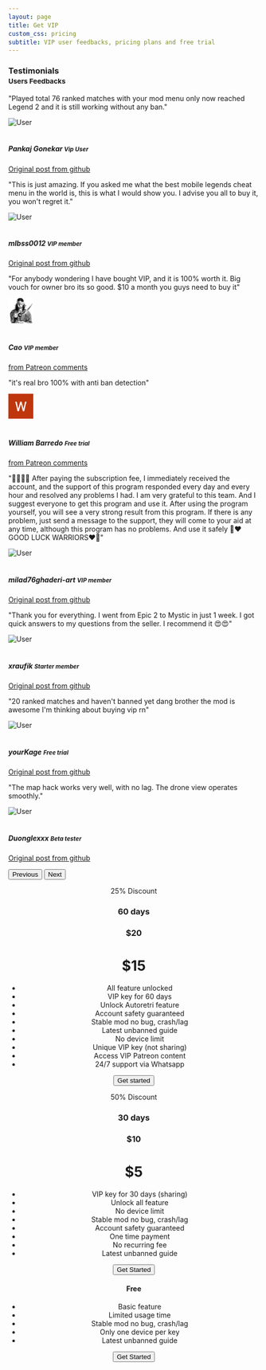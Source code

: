 ```yaml
---
layout: page
title: Get VIP
custom_css: pricing
subtitle: VIP user feedbacks, pricing plans and free trial
---
```

<!-- testimonial start -->
<h3>
  Testimonials
  <small class="text-muted"><br>Users Feedbacks</small>
</h3>
<div id="carouselExample" class="carousel slide">
  <div class="carousel-inner">
    <div class="carousel-item active">
      <div class="testimonial-card">
        <div class="testimonial-content">
          <p class="testimonial-text">"Played total 76 ranked matches with your mod menu only now reached Legend 2 and it is still working without any ban."</p>
          <div class="testimonial-author">
            <img src="https://avatars.githubusercontent.com/u/74189868?s=50&v=4" class="rounded-circle testimonial-image" alt="User">
            <div class="author-info">
              <h5 class="author-name"><br>Pankaj Gonekar <small class="font-monospace">Vip User</small></h5>
              <p class="author-title"><a href="https://github.com/anggorodhanumurti/themaphack/issues/24#issue-3238630099">Original post from github <i class="bi bi-github"></i></a></p>
            </div>
          </div>
        </div>
      </div>
    </div>
    <div class="carousel-item">
      <div class="testimonial-card">
        <div class="testimonial-content">
          <p class="testimonial-text">"This is just amazing. If you asked me what the best mobile legends cheat menu in the world is, this is what I would show you. I advise you all to buy it, you won't regret it."</p>
          <div class="testimonial-author">
            <img src="https://gravatar.com/avatar/26b90d61d750aa0d8db1ece83631aa98?s=50&d=identicon&r=g" class="rounded-circle testimonial-image" alt="User">
            <div class="author-info">
              <h5 class="author-name"><br>mlbss0012 <small class="font-monospace">VIP member</small></h5>
              <p class="author-title"><a href="https://github.com/anggorodhanumurti/themaphack/issues/24#issuecomment-3193482301">Original post from github <i class="bi bi-github"></i></a></p>
            </div>
          </div>
        </div>
      </div>
    </div>
    <div class="carousel-item">
      <div class="testimonial-card">
        <div class="testimonial-content">
          <p class="testimonial-text">"For anybody wondering I have bought VIP, and it is 100% worth it. Big vouch for owner bro its so good. $10 a month you guys need to buy it"</p>
          <div class="testimonial-author">
            <img src="/assets/img/cao.png" width="50" class="rounded-circle testimonial-image" alt="User">
            <div class="author-info">
              <h5 class="author-name"><br>Cao <small class="font-monospace">VIP member</small></h5>
              <p class="author-title"><a href="https://www.patreon.com/posts/136751555?utm_campaign=postshare_creator&utm_content=android_share">from Patreon comments <i class="bi bi-chat-dots"></i></a></p>
            </div>
          </div>
        </div>
      </div>
    </div>
    <div class="carousel-item">
      <div class="testimonial-card">
        <div class="testimonial-content">
          <p class="testimonial-text">"it's real bro 100% with anti ban detection"</p>
          <div class="testimonial-author">
            <img src="/assets/img/w.png" width="50" class="rounded-circle testimonial-image" alt="User">
            <div class="author-info">
              <h5 class="author-name"><br>William Barredo <small class="font-monospace">Free trial</small></h5>
              <p class="author-title"><a href="https://www.patreon.com/posts/136232546?utm_campaign=postshare_creator&utm_content=android_share">from Patreon comments <i class="bi bi-chat-dots"></i></a></p>
            </div>
          </div>
        </div>
      </div>
    </div>
    <div class="carousel-item">
      <div class="testimonial-card">
        <div class="testimonial-content">
          <p class="testimonial-text">"💫💫💫💫 After paying the subscription fee, I immediately received the account, and the support of this program responded every day and every hour and resolved any problems I had. I am very grateful to this team. And I suggest everyone to get this program and use it. After using the program yourself, you will see a very strong result from this program. If there is any problem, just send a message to the support, they will come to your aid at any time, although this program has no problems. And use it safely 🫶❤️GOOD LUCK WARRIORS❤️🫶"</p>
          <div class="testimonial-author">
            <img src="https://gravatar.com/avatar/48738f32a8af6ae1aa8ebf70786e9a92?s=50&d=identicon&r=g" class="rounded-circle testimonial-image" alt="User">
            <div class="author-info">
              <h5 class="author-name"><br>milad76ghaderi-art <small class="font-monospace">VIP member</small></h5>
              <p class="author-title"><a href="https://github.com/anggorodhanumurti/themaphack/issues/24#issuecomment-3333034503">Original post from github <i class="bi bi-github"></i></a></p>
            </div>
          </div>
        </div>
      </div>
    </div>
    <div class="carousel-item">
      <div class="testimonial-card">
        <div class="testimonial-content">
          <p class="testimonial-text">"Thank you for everything. I went from Epic 2 to Mystic in just 1 week. I got quick answers to my questions from the seller. I recommend it 😍😍"</p>
          <div class="testimonial-author">
            <img src="https://gravatar.com/avatar/2963c0ba24502f37e480f879289ce643?s=50&d=identicon&r=g" class="rounded-circle testimonial-image" alt="User">
            <div class="author-info">
              <h5 class="author-name"><br>xraufik <small class="font-monospace">Starter member</small></h5>
              <p class="author-title"><a href="https://github.com/anggorodhanumurti/themaphack/issues/24#issuecomment-3140203553">Original post from github <i class="bi bi-github"></i></a></p>
            </div>
          </div>
        </div>
      </div>
    </div>
    <div class="carousel-item">
      <div class="testimonial-card">
        <div class="testimonial-content">
          <p class="testimonial-text">"20 ranked matches and haven't banned yet dang brother the mod is awesome I'm thinking about buying vip rn"</p>
          <div class="testimonial-author">
            <img src="https://gravatar.com/avatar/abc56f078e6a1f8c4eb35531af576776?s=50&d=identicon&r=g" class="rounded-circle testimonial-image" alt="User">
            <div class="author-info">
              <h5 class="author-name"><br>yourKage <small class="font-monospace">Free trial</small></h5>
              <p class="author-title"><a href="https://github.com/anggorodhanumurti/themaphack/issues/24#issuecomment-3112595704">Original post from github <i class="bi bi-github"></i></a></p>
            </div>
          </div>
        </div>
      </div>
    </div>
    <div class="carousel-item">
      <div class="testimonial-card">
        <div class="testimonial-content">
          <p class="testimonial-text">"The map hack works very well, with no lag. The drone view operates smoothly."</p>
          <div class="testimonial-author">
            <img src="https://avatars.githubusercontent.com/u/84232018?s=50&v=4" class="rounded-circle testimonial-image" alt="User">
            <div class="author-info">
              <h5 class="author-name"><br>Duonglexxx <small class="font-monospace">Beta tester</small></h5>
              <p class="author-title"><a href="https://github.com/anggorodhanumurti/themaphack/issues/5#issuecomment-2961154879">Original post from github <i class="bi bi-github"></i></a></p>
            </div>
          </div>
        </div>
      </div>
    </div>
  </div>
  <button class="carousel-control-prev" type="button" data-bs-target="#carouselExample" data-bs-slide="prev">
    <span class="carousel-control-prev-icon" aria-hidden="true"></span>
    <span class="visually-hidden">Previous</span>
  </button>
  <button class="carousel-control-next" type="button" data-bs-target="#carouselExample" data-bs-slide="next">
    <span class="carousel-control-next-icon" aria-hidden="true"></span>
    <span class="visually-hidden">Next</span>
  </button>
</div>
<!-- testimonial end -->
<style>
  .bd-placeholder-img {
  font-size: 1.125rem;
  text-anchor: middle;
  -webkit-user-select: none;
  -moz-user-select: none;
  user-select: none;
  }

  @media (min-width: 768px) {
  .bd-placeholder-img-lg {
  font-size: 3.5rem;
    }
  }
</style>
<!-- VIP start -->
<div class="container py-3">
<header>
<main>
<div class="row row-cols-1 row-cols-md-3 mb-3 text-center">
<div class="col">
        <div class="card mb-4 rounded-3 shadow-sm border-primary text-bg-dark">
        <span class="badge gradient-custom text-white popular-badge px-4 py-2">25% Discount</span>
        <div class="card-header py-3 text-white bg-primary border-primary">
            <h3 class="my-0 fw-normal" id="getvipnow">60 days</h3>
          </div>
          <div class="card-body">
          <h3 class="text-muted fw-light text-decoration-line-through">$20</h3>
          <h1 class="card-title pricing-card-title ">$15</h1>
            <ul class="feature-list mt-3 mb-4">
<li>All feature unlocked</li>
<li>VIP key for 60 days</li>
<li>Unlock Autoretri feature</li>
<li>Account safety guaranteed</li>
<li>Stable mod no bug, crash/lag</li>
<li>Latest unbanned guide</li>
<li>No device limit</li>
<li>Unique VIP key (not sharing)</li>
<li>Access VIP Patreon content</li>
<li>24/7 support via Whatsapp</li>
            </ul>
            <a href="https://www.patreon.com/checkout/themaphack?rid=26019842"><button type="button" class="w-100 btn btn-lg btn-primary">Get started</button></a>
          </div>
        </div>
      </div><p></p>
<!-- Starter start -->      
      <div class="col">
        <div class="card mb-4 rounded-3 shadow-sm text-bg-dark">
        <span class="badge gradient-custom text-white popular-badge px-4 py-2">50% Discount</span>
        <div class="card-header py-3 border-primary">
            <h3 class="my-0 fw-normal">30 days</h3>
          </div>
          <div class="card-body">
          <h3 class="text-muted fw-light text-decoration-line-through">$10</h3>
          <h1 class="card-title pricing-card-title">$5</h1>
            <ul class="feature-list mt-3 mb-4">
<li>VIP key for 30 days (sharing)</li>
<li>Unlock all feature</li>
<li>No device limit</li>
<li>Stable mod no bug, crash/lag</li>
<li>Account safety guaranteed</li>
<li>One time payment</li>
<li>No recurring fee</li>
<li>Latest unbanned guide</li>
            </ul>
            <a href="https://www.patreon.com/checkout/themaphack?rid=26394430"><button type="button" class="w-100 btn btn-lg btn-primary">Get Started</button></a>
          </div>
        </div>
      </div>
<!-- Free start -->  
      <div class="col">
        <div class="card mb-4 rounded-3 shadow-sm text-bg-dark">
          <div class="card-header py-3 border-primary">
            <h4 class="my-0 fw-normal" id="freetrial">Free</h4>
          </div>
          <div class="card-body">
            <ul class="list-unstyled mt-3 mb-4">
<li>Basic feature</li>
<li>Limited usage time</li>
<li>Stable mod no bug, crash/lag</li>
<li>Only one device per key</li>
<li>Latest unbanned guide</li>
            </ul>
            <a href="https://themaphack.com/quickstart"><button type="button" class="w-100 btn btn-lg btn-outline-primary">Get Started</button></a>
          </div>
        </div>
      </div>
    </div>
  </main>